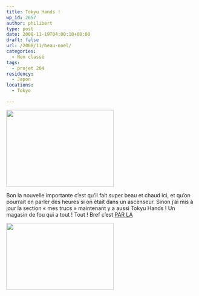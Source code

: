 ```yaml
---
title: Tokyu Hands !
wp_id: 2657
author: philibert
type: post
date: 2008-11-19T04:00:10+00:00
draft: false
url: /2008/11/beau-noel/
categories:
  - Non classé
tags:
  - projet 204
residency:
  - Japon
locations:
  - Tokyo

---
```

[<img class="alignnone size-medium wp-image-623" title="screenshot1" src="http://benmerde.com/wp-content/uploads/screenshot1.jpeg" alt="" width="284" height="203" />][1]

Bon la nouvelle importante c&rsquo;est qu&rsquo;il fait super beau et chaud ici, et qu&rsquo;on pourrait en parler des heures si on était dans un ascenseur. Sinon j&rsquo;ai mis à jour la section « mes trucs » maintenant y a aussi Tokyu Hands ! Un magasin de fou qui a tout ! Tout ! Bref c&rsquo;est [PAR LA][2]

[<img class="alignnone size-medium wp-image-665" title="screenshot5" src="http://benmerde.com/wp-content/uploads/screenshot5.jpeg" alt="" width="284" height="176" />][3]

 [1]: http://benmerde.com/wp-content/uploads/screenshot1.jpeg
 [2]: http://benmerde.loc/2008/11/tokyu-hands/ "Tokyu Hands!"
 [3]: http://benmerde.com/wp-content/uploads/screenshot5.jpeg